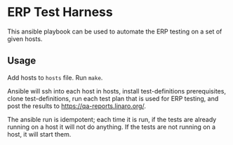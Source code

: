 ERP Test Harness
================

This ansible playbook can be used to automate the ERP testing on a set of given
hosts.

Usage
-----

Add hosts to `hosts` file. Run `make`.

Ansible will ssh into each host in hosts, install test-definitions
prerequisites, clone test-definitions, run each test plan that is used for ERP
testing, and post the results to https://qa-reports.linaro.org/.

The ansible run is idempotent; each time it is run, if the tests are already
running on a host it will not do anything. If the tests are not running on a
host, it will start them.
